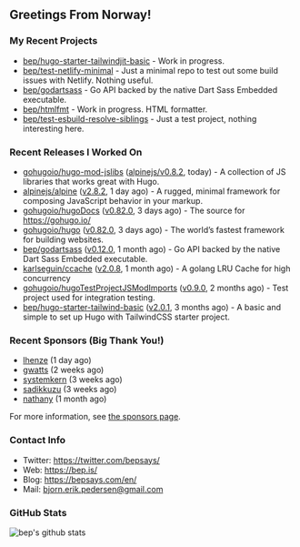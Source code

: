 ## Greetings From Norway!

### My Recent Projects

- [bep/hugo-starter-tailwindjit-basic](https://github.com/bep/hugo-starter-tailwindjit-basic) - Work in progress.
- [bep/test-netlify-minimal](https://github.com/bep/test-netlify-minimal) - Just a minimal repo to test out some build issues with Netlify. Nothing useful.
- [bep/godartsass](https://github.com/bep/godartsass) - Go API backed by the native Dart Sass Embedded executable.
- [bep/htmlfmt](https://github.com/bep/htmlfmt) - Work in progress. HTML formatter.
- [bep/test-esbuild-resolve-siblings](https://github.com/bep/test-esbuild-resolve-siblings) - Just a test project, nothing interesting here.

### Recent Releases I Worked On
- [gohugoio/hugo-mod-jslibs](https://github.com/gohugoio/hugo-mod-jslibs) ([alpinejs/v0.8.2](https://github.com/gohugoio/hugo-mod-jslibs/releases/tag/alpinejs%2Fv0.8.2), today) - A collection of JS libraries that works great with Hugo.
- [alpinejs/alpine](https://github.com/alpinejs/alpine) ([v2.8.2](https://github.com/alpinejs/alpine/releases/tag/v2.8.2), 1 day ago) - A rugged, minimal framework for composing JavaScript behavior in your markup.
- [gohugoio/hugoDocs](https://github.com/gohugoio/hugoDocs) ([v0.82.0](https://github.com/gohugoio/hugoDocs/releases/tag/v0.82.0), 3 days ago) - The source for https://gohugo.io/
- [gohugoio/hugo](https://github.com/gohugoio/hugo) ([v0.82.0](https://github.com/gohugoio/hugo/releases/tag/v0.82.0), 3 days ago) - The world’s fastest framework for building websites.
- [bep/godartsass](https://github.com/bep/godartsass) ([v0.12.0](https://github.com/bep/godartsass/releases/tag/v0.12.0), 1 month ago) - Go API backed by the native Dart Sass Embedded executable.
- [karlseguin/ccache](https://github.com/karlseguin/ccache) ([v2.0.8](https://github.com/karlseguin/ccache/releases/tag/v2.0.8), 1 month ago) - A golang LRU Cache for high concurrency
- [gohugoio/hugoTestProjectJSModImports](https://github.com/gohugoio/hugoTestProjectJSModImports) ([v0.9.0](https://github.com/gohugoio/hugoTestProjectJSModImports/releases/tag/v0.9.0), 2 months ago) - Test project used for integration testing.
- [bep/hugo-starter-tailwind-basic](https://github.com/bep/hugo-starter-tailwind-basic) ([v2.0.1](https://github.com/bep/hugo-starter-tailwind-basic/releases/tag/v2.0.1), 3 months ago) - A basic and simple to set up Hugo with TailwindCSS starter project.


### Recent Sponsors (Big Thank You!)

- [lhenze](https://github.com/lhenze) (1 day ago)
- [gwatts](https://github.com/gwatts) (2 weeks ago)
- [systemkern](https://github.com/systemkern) (3 weeks ago)
- [sadikkuzu](https://github.com/sadikkuzu) (3 weeks ago)
- [nathany](https://github.com/nathany) (1 month ago)

For more information, see [the sponsors page](https://github.com/sponsors/bep/).

### Contact Info
- Twitter: https://twitter.com/bepsays/
- Web: https://bep.is/
- Blog: https://bepsays.com/en/
- Mail: bjorn.erik.pedersen@gmail.com

### GitHub Stats
![bep's github stats](https://github-readme-stats.vercel.app/api?username=bep&count_private=true&hide_title=true)

